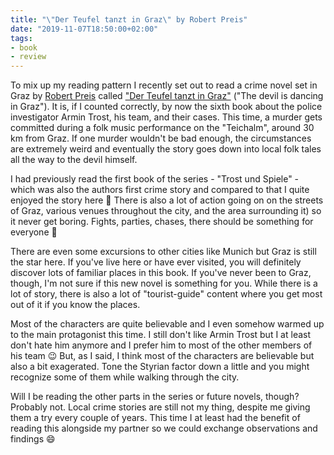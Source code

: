 ```yaml
---
title: "\"Der Teufel tanzt in Graz\" by Robert Preis"
date: "2019-11-07T18:50:00+02:00"
tags:
- book
- review
---
```


To mix up my reading pattern I recently set out to read a crime novel set in Graz by [Robert Preis][rp] called ["Der Teufel tanzt in Graz"][d] ("The devil is dancing in Graz"). It is, if I counted correctly, by now the sixth book about the police investigator Armin Trost, his team, and their cases. This time, a murder gets committed during a folk music performance on the "Teichalm", around 30 km from Graz. If one murder wouldn't be bad enough, the circumstances are extremely weird and eventually the story goes down into local folk tales all the way to the devil himself.

I had previously read the first book of the series - "Trost und Spiele" - which was also the authors first crime story and compared to that I quite enjoyed the story here 🙂 There is also a lot of action going on on the streets of Graz, various venues throughout the city, and the area surrounding it) so it never get boring. Fights, parties, chases, there should be something for everyone 🤣

There are even some excursions to other cities like Munich but Graz is still the star here. If you've live here or have ever visited, you will definitely discover lots of familiar places in this book. If you've never been to Graz, though, I'm not sure if this new novel is something for you. While there is a lot of story, there is also a lot of "tourist-guide" content where you get most out of it if you know the places.

Most of the characters are quite believable and I even somehow warmed up to the main protagonist this time. I still don't like Armin Trost but I at least don't hate him anymore and I prefer him to most of the other members of his team 😉 But, as I said, I think most of the characters are believable but also a bit exagerated. Tone the Styrian factor down a little and you might recognize some of them while walking through the city.

Will I be reading the other parts in the series or future novels, though? Probably not. Local crime stories are still not my thing, despite me giving them a try every couple of years. This time I at least had the benefit of reading this alongside my partner so we could exchange observations and findings 😄

[rp]: https://de.wikipedia.org/wiki/Robert_Preis
[d]: http://robertpreis.com/web/index.php/buecher/romane/49-der-tod-tanzt-in-graz